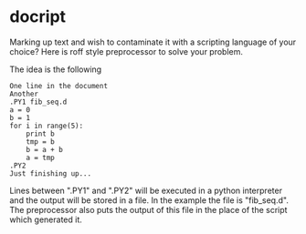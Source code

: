# docript

Marking up text and wish to contaminate it with a scripting language of your choice? Here is roff style preprocessor to solve your problem.

The idea is the following

```ms
One line in the document
Another
.PY1 fib_seq.d
a = 0
b = 1
for i in range(5):
	print b
	tmp = b
	b = a + b
	a = tmp
.PY2
Just finishing up...
```

Lines between ".PY1" and ".PY2" will be executed in a python interpreter and the output will be stored in a file. In the example the file is "fib_seq.d". The preprocessor also puts the output of this file in the place of the script which generated it.
